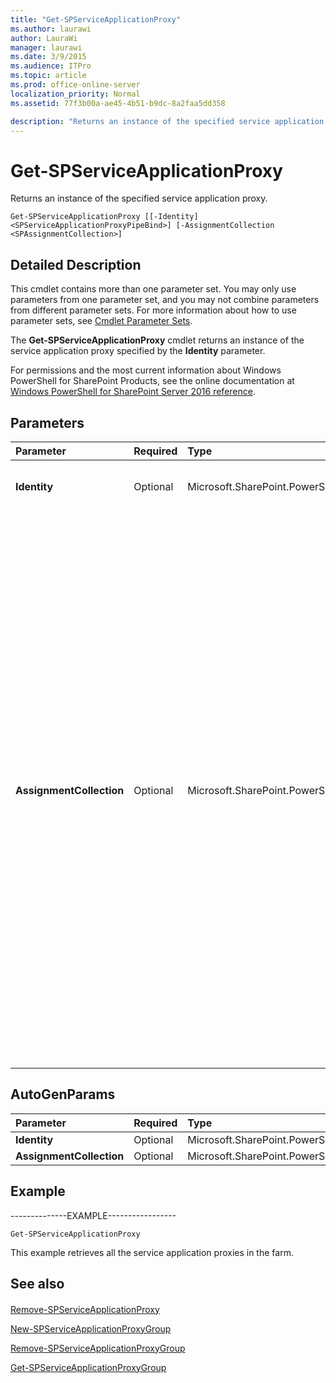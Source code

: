 ```yaml
---
title: "Get-SPServiceApplicationProxy"
ms.author: laurawi
author: LauraWi
manager: laurawi
ms.date: 3/9/2015
ms.audience: ITPro
ms.topic: article
ms.prod: office-online-server
localization_priority: Normal
ms.assetid: 77f3b00a-ae45-4b51-b9dc-8a2faa5dd358

description: "Returns an instance of the specified service application proxy."
---
```


# Get-SPServiceApplicationProxy

Returns an instance of the specified service application proxy.
  
```
Get-SPServiceApplicationProxy [[-Identity] <SPServiceApplicationProxyPipeBind>] [-AssignmentCollection <SPAssignmentCollection>]
```

## Detailed Description

This cmdlet contains more than one parameter set. You may only use parameters from one parameter set, and you may not combine parameters from different parameter sets. For more information about how to use parameter sets, see [Cmdlet Parameter Sets](https://go.microsoft.com/fwlink/?LinkID=187810).
  
The **Get-SPServiceApplicationProxy** cmdlet returns an instance of the service application proxy specified by the **Identity** parameter. 
  
For permissions and the most current information about Windows PowerShell for SharePoint Products, see the online documentation at [Windows PowerShell for SharePoint Server 2016 reference](https://go.microsoft.com/fwlink/p/?LinkId=671715).
  
## Parameters

|**Parameter**|**Required**|**Type**|**Description**|
|:-----|:-----|:-----|:-----|
|**Identity** <br/> |Optional  <br/> |Microsoft.SharePoint.PowerShell.SPServiceApplicationProxyPipeBind  <br/> |Specifies the GUID of the service application proxy to return.  <br/> |
|**AssignmentCollection** <br/> |Optional  <br/> |Microsoft.SharePoint.PowerShell.SPAssignmentCollection  <br/> |Manages objects for the purpose of proper disposal. Use of objects, such as **SPWeb** or **SPSite**, can use large amounts of memory and use of these objects in Windows PowerShell scripts requires proper memory management. Using the **SPAssignment** object, you can assign objects to a variable and dispose of the objects after they are needed to free up memory. When **SPWeb**, **SPSite**, or **SPSiteAdministration** objects are used, the objects are automatically disposed of if an assignment collection or the **Global** parameter is not used.  <br/> > [!NOTE]> When the **Global** parameter is used, all objects are contained in the global store. If objects are not immediately used, or disposed of by using the **Stop-SPAssignment** command, an out-of-memory scenario can occur.           |
   
## AutoGenParams

|**Parameter**|**Required**|**Type**|**Description**|
|:-----|:-----|:-----|:-----|
|**Identity** <br/> |Optional  <br/> |Microsoft.SharePoint.PowerShell.SPServiceApplicationProxyPipeBind  <br/> ||
|**AssignmentCollection** <br/> |Optional  <br/> |Microsoft.SharePoint.PowerShell.SPAssignmentCollection  <br/> ||
   
## Example

--------------EXAMPLE-----------------
  
```
Get-SPServiceApplicationProxy
```

This example retrieves all the service application proxies in the farm.
  
## See also

#### 

[Remove-SPServiceApplicationProxy](remove-spserviceapplicationproxy.md)
  
[New-SPServiceApplicationProxyGroup](new-spserviceapplicationproxygroup.md)
  
[Remove-SPServiceApplicationProxyGroup](remove-spserviceapplicationproxygroup.md)
  
[Get-SPServiceApplicationProxyGroup](get-spserviceapplicationproxygroup.md)

